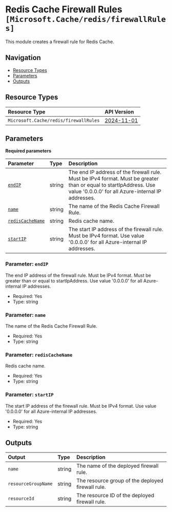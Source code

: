 # Redis Cache Firewall Rules `[Microsoft.Cache/redis/firewallRules]`

This module creates a firewall rule for Redis Cache.

## Navigation

- [Resource Types](#Resource-Types)
- [Parameters](#Parameters)
- [Outputs](#Outputs)

## Resource Types

| Resource Type | API Version |
| :-- | :-- |
| `Microsoft.Cache/redis/firewallRules` | [2024-11-01](https://learn.microsoft.com/en-us/azure/templates/Microsoft.Cache/2024-11-01/redis/firewallRules) |

## Parameters

**Required parameters**

| Parameter | Type | Description |
| :-- | :-- | :-- |
| [`endIP`](#parameter-endip) | string | The end IP address of the firewall rule. Must be IPv4 format. Must be greater than or equal to startIpAddress. Use value '0.0.0.0' for all Azure-internal IP addresses. |
| [`name`](#parameter-name) | string | The name of the Redis Cache Firewall Rule. |
| [`redisCacheName`](#parameter-rediscachename) | string | Redis cache name. |
| [`startIP`](#parameter-startip) | string | The start IP address of the firewall rule. Must be IPv4 format. Use value '0.0.0.0' for all Azure-internal IP addresses. |

### Parameter: `endIP`

The end IP address of the firewall rule. Must be IPv4 format. Must be greater than or equal to startIpAddress. Use value '0.0.0.0' for all Azure-internal IP addresses.

- Required: Yes
- Type: string

### Parameter: `name`

The name of the Redis Cache Firewall Rule.

- Required: Yes
- Type: string

### Parameter: `redisCacheName`

Redis cache name.

- Required: Yes
- Type: string

### Parameter: `startIP`

The start IP address of the firewall rule. Must be IPv4 format. Use value '0.0.0.0' for all Azure-internal IP addresses.

- Required: Yes
- Type: string

## Outputs

| Output | Type | Description |
| :-- | :-- | :-- |
| `name` | string | The name of the deployed firewall rule. |
| `resourceGroupName` | string | The resource group of the deployed firewall rule. |
| `resourceId` | string | The resource ID of the deployed firewall rule. |
